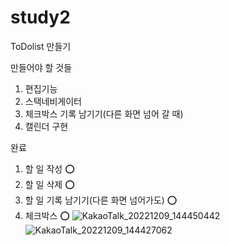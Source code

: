 # study2
ToDolist 만들기

만들어야 할 것들
1. 편집기능
2. 스택네비게이터
3. 체크박스 기록 남기기(다른 화면 넘어 갈 때)
4. 캘린더 구현

완료
1. 할 일 작성 ⭕
2. 할 일 삭제 ⭕
3. 할 일 기록 남기기(다른 화면 넘어가도) ⭕
4. 체크박스 ⭕
![KakaoTalk_20221209_144450442](https://user-images.githubusercontent.com/95602502/206633127-bf6544e3-e146-410b-8811-6777c51e9e5c.png)
![KakaoTalk_20221209_144427062](https://user-images.githubusercontent.com/95602502/206633129-e5fccdd6-cc43-497e-a72b-3e04c2c631dc.png)
